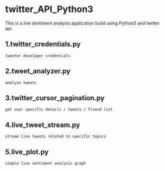 # twitter_API_Python3
This is a live sentiment analysis application build using Python3 and twitter api.

## 1.twitter_credentials.py 
```
tweeter developer credentials
```
## 2.tweet_analyzer.py
```
analyze tweets
```
## 3.twitter_cursor_pagination.py
```
get user specific details / tweets / friend list
```
## 4.live_tweet_stream.py
```
stream live tweets related to specific topics 
```
## 5.live_plot.py
```
simple live sentiment analysis graph
```
